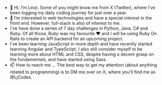 - 👋 Hi, I’m Linzi. Some of you might know me from X (Twitter), where I've been logging my daily coding journey for just over a year.
- 👀 I’m interested in web technologies and have a special interest in the front end. However, full-stack is also of interest to me.
- I've have done a series of 7 day challenges in Python, Java, C# and Ruby. Of all those, Ruby was my favourite ❤️ and I will be using Ruby On Rails to create an API backend for an upcoming project.
-  I've been learning JavaScript in more depth and have recently started learning Angular and TypeScript. I also still consider myself to be learning more about HTML and CSS, despite having a decent grasp on the fundamentals, and have started using Sass.
- 📫 How to reach me ... The best way to get my attention (about anything related to programming) is to DM me over on X, where you'll find me as @LjCodes.

<!---
LinziJayne36/LinziJayne36 is a ✨ special ✨ repository because its `README.md` (this file) appears on your GitHub profile.
You can click the Preview link to take a look at your changes.
--->
